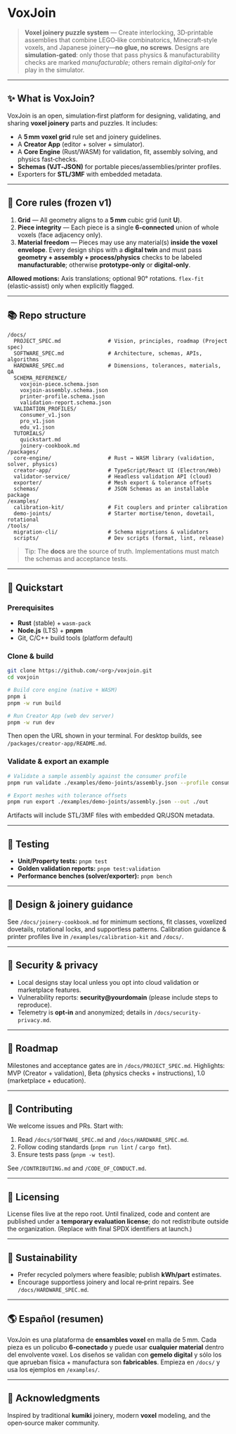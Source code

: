 # VoxJoin

> **Voxel joinery puzzle system** — Create interlocking, 3D‑printable assemblies that combine LEGO‑like combinatorics, Minecraft‑style voxels, and Japanese joinery—**no glue, no screws**. Designs are **simulation‑gated**: only those that pass physics & manufacturability checks are marked *manufacturable*; others remain *digital‑only* for play in the simulator.

---

## ✨ What is VoxJoin?

VoxJoin is an open, simulation‑first platform for designing, validating, and sharing **voxel joinery** parts and puzzles. It includes:

* A **5 mm voxel grid** rule set and joinery guidelines.
* A **Creator App** (editor + solver + simulator).
* A **Core Engine** (Rust/WASM) for validation, fit, assembly solving, and physics fast‑checks.
* **Schemas (VJT‑JSON)** for portable pieces/assemblies/printer profiles.
* Exporters for **STL/3MF** with embedded metadata.

---

## 🧭 Core rules (frozen v1)

1. **Grid** — All geometry aligns to a **5 mm** cubic grid (unit **U**).
2. **Piece integrity** — Each piece is a single **6‑connected** union of whole voxels (face adjacency only).
3. **Material freedom** — Pieces may use any material(s) **inside the voxel envelope**. Every design ships with a **digital twin** and must pass **geometry + assembly + process/physics** checks to be labeled **manufacturable**; otherwise **prototype‑only** or **digital‑only**.

**Allowed motions:** Axis translations; optional 90° rotations. `flex-fit` (elastic‑assist) only when explicitly flagged.

---

## 📚 Repo structure

```text
/docs/
  PROJECT_SPEC.md               # Vision, principles, roadmap (Project spec)
  SOFTWARE_SPEC.md              # Architecture, schemas, APIs, algorithms
  HARDWARE_SPEC.md              # Dimensions, tolerances, materials, QA
  SCHEMA_REFERENCE/
    voxjoin-piece.schema.json
    voxjoin-assembly.schema.json
    printer-profile.schema.json
    validation-report.schema.json
  VALIDATION_PROFILES/
    consumer_v1.json
    pro_v1.json
    edu_v1.json
  TUTORIALS/
    quickstart.md
    joinery-cookbook.md
/packages/
  core-engine/                  # Rust → WASM library (validation, solver, physics)
  creator-app/                  # TypeScript/React UI (Electron/Web)
  validator-service/            # Headless validation API (cloud)
  exporter/                     # Mesh export & tolerance offsets
  schemas/                      # JSON Schemas as an installable package
/examples/
  calibration-kit/              # Fit couplers and printer calibration
  demo-joints/                  # Starter mortise/tenon, dovetail, rotational
/tools/
  migration-cli/                # Schema migrations & validators
  scripts/                      # Dev scripts (format, lint, release)
```

> Tip: The **docs** are the source of truth. Implementations must match the schemas and acceptance tests.

---

## 🚀 Quickstart

### Prerequisites

* **Rust** (stable) + `wasm-pack`
* **Node.js** (LTS) + **pnpm**
* Git, C/C++ build tools (platform default)

### Clone & build

```bash
git clone https://github.com/<org>/voxjoin.git
cd voxjoin

# Build core engine (native + WASM)
pnpm i
pnpm -w run build

# Run Creator App (web dev server)
pnpm -w run dev
```

Then open the URL shown in your terminal. For desktop builds, see `/packages/creator-app/README.md`.

### Validate & export an example

```bash
# Validate a sample assembly against the consumer profile
pnpm run validate ./examples/demo-joints/assembly.json --profile consumer_v1

# Export meshes with tolerance offsets
pnpm run export ./examples/demo-joints/assembly.json --out ./out
```

Artifacts will include STL/3MF files with embedded QR/JSON metadata.

---

## 🧪 Testing

* **Unit/Property tests:** `pnpm test`
* **Golden validation reports:** `pnpm test:validation`
* **Performance benches (solver/exporter):** `pnpm bench`

---

## 🧩 Design & joinery guidance

See `/docs/joinery-cookbook.md` for minimum sections, fit classes, voxelized dovetails, rotational locks, and supportless patterns. Calibration guidance & printer profiles live in `/examples/calibration-kit` and `/docs/`.

---

## 🔐 Security & privacy

* Local designs stay local unless you opt into cloud validation or marketplace features.
* Vulnerability reports: **security\@yourdomain** (please include steps to reproduce).
* Telemetry is **opt‑in** and anonymized; details in `/docs/security-privacy.md`.

---

## 🧭 Roadmap

Milestones and acceptance gates are in `/docs/PROJECT_SPEC.md`. Highlights: MVP (Creator + validation), Beta (physics checks + instructions), 1.0 (marketplace + education).

---

## 🤝 Contributing

We welcome issues and PRs. Start with:

1. Read `/docs/SOFTWARE_SPEC.md` and `/docs/HARDWARE_SPEC.md`.
2. Follow coding standards (`pnpm run lint` / `cargo fmt`).
3. Ensure tests pass (`pnpm -w test`).

See `/CONTRIBUTING.md` and `/CODE_OF_CONDUCT.md`.

---

## 📝 Licensing

License files live at the repo root. Until finalized, code and content are published under a **temporary evaluation license**; do not redistribute outside the organization. (Replace with final SPDX identifiers at launch.)

---

## 🌿 Sustainability

* Prefer recycled polymers where feasible; publish **kWh/part** estimates.
* Encourage supportless joinery and local re‑print repairs. See `/docs/HARDWARE_SPEC.md`.

---

## 🌎 Español (resumen)

VoxJoin es una plataforma de **ensambles voxel** en malla de 5 mm. Cada pieza es un policubo **6‑conectado** y puede usar **cualquier material** dentro del envolvente voxel. Los diseños se validan con **gemelo digital** y sólo los que aprueban física + manufactura son **fabricables**. Empieza en `/docs/` y usa los ejemplos en `/examples/`.

---

## 🙌 Acknowledgments

Inspired by traditional **kumiki** joinery, modern **voxel** modeling, and the open‑source maker community.
